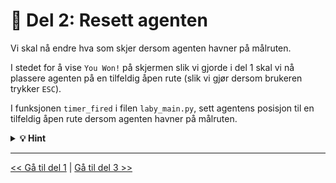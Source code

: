 # &#127937; Del 2: Resett agenten

Vi skal nå endre hva som skjer dersom agenten havner på målruten. 

I stedet for å vise `You Won!` på skjermen slik vi gjorde i del 1 skal vi nå plassere agenten på en tilfeldig åpen rute (slik vi gjør dersom brukeren trykker `ESC`).

I funksjonen `timer_fired` i filen `laby_main.py`, sett agentens posisjon til en tilfeldig åpen rute dersom agenten havner på målruten. 

<details>
  <summary><b>&#128161; Hint</b></summary>

 - Du kan sjekke om agenten er i målruten ved å sjekke om `app.maze[row][col]` er lik `2` hvor `row, col = app.agent_pos`. 
 - Bruk funksjonen `move_agent_to_random_free_position` fra `laby_maze.py` for å flytte agenten til en tilfeldig rute.

</details>

---

[<< Gå til del 1](./del_1.md) | [Gå til del 3 >>](./del_3.md)
